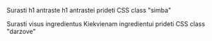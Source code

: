 Surasti h1 antraste
h1 antrastei prideti CSS class "simba"

Surasti visus ingredientus
Kiekvienam ingredientui prideti CSS class "darzove"
